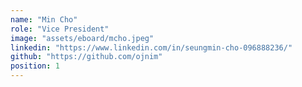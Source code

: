 ```yaml
---
name: "Min Cho"
role: "Vice President"
image: "assets/eboard/mcho.jpeg"
linkedin: "https://www.linkedin.com/in/seungmin-cho-096888236/"
github: "https://github.com/ojnim"
position: 1
---
```

